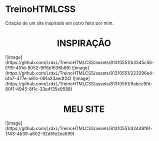 # TreinoHTMLCSS
Criação de um site inspirado em outro feito por mim.
<h1 align="center"> INSPIRAÇÂO </h1>
![image](https://github.com/LrdxL/TreinoHTMLCSS/assets/81310551/b3345c56-f7f9-451d-8052-9ff8e1636b69)
![image](https://github.com/LrdxL/TreinoHTMLCSS/assets/81310551/223296e4-bfa7-477e-a81c-091a23aedf24)
![image](https://github.com/LrdxL/TreinoHTMLCSS/assets/81310551/9abcc9fd-80f1-4945-8f1c-33e4f35e9588)
<h1 align="center"> MEU SITE  </h1>
![image](https://github.com/LrdxL/TreinoHTMLCSS/assets/81310551/d2449f61-1743-4b39-a602-92d5fe2ea599)
